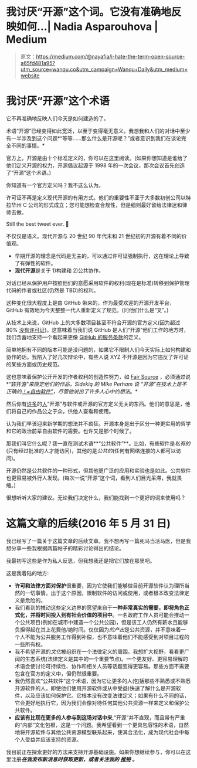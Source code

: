 # 我讨厌“开源”这个词。它没有准确地反映如何…| Nadia Asparouhova | Medium

> 原文：<https://medium.com/@nayafia/i-hate-the-term-open-source-a65fd481a95?utm_source=wanqu.co&utm_campaign=Wanqu+Daily&utm_medium=website>

# 我讨厌“开源”这个术语

它不再准确地反映人们今天是如何建造的了。

术语“开源”已经变得如此宽泛，以至于变得毫无意义。我想我和人们的对话中至少有一半涉及到这个问题*“等等……那么什么是开源呢？”或者意识到我们在谈论完全不同的事情。*



官方上，开源是由十个标准定义的，你可以在这里阅读。(如果你想知道是谁给了他们定义开源的权力，开源倡议起源于 1998 年的一次会议，那次会议首先创造了“开源”这个术语。)

你知道有一个官方定义吗？我不这么认为。

许可证不再是定义现代开源的有用方式。他们的重要性不亚于大多数初创公司以特拉华州 C 公司的形式成立；您可能想检查合规性，但是细则最好留给法律迷和律师去做。



Still the best tweet ever. 🙏



不仅仅是语义。现代开源与 20 世纪 90 年代末和 21 世纪初的开源有着不同的价值观。

*   早期开源的理念是代码是无主的，可以通过许可证强制执行，这在理论上导致了有弹性的软件。
*   **现代开源**是关于 1)构建和 2)公共协作。

对话已经从保护用户按照他们的意愿采用软件的权利(现在是标准)转移到保护管理代码的作者或社区(仍然是 TBD)的权利。



这种变化很大程度上是由 GitHub 带来的，作为最受欢迎的开源开发平台，GitHub 有效地为今天整整一代人重新定义了规范。(问他们什么是“叉”。)

从技术上来说，GitHub 上的大多数项目甚至不符合开源的官方定义(因为超过 80% [没有许可证](https://github.com/blog/1964-open-source-license-usage-on-github-com))。这意味着当我们说 GitHub 是人们“开源”他们工作的地方时，我们含蓄地支持一个看起来更像 [GitHub 的服务条款](https://help.github.com/articles/open-source-licensing/#what-happens-if-i-dont-choose-a-license)的定义。

简单地拥有不同的版本可能是没问题的，如果它不限制人们今天实际上如何构建和协作的话。我陷入了好几次辩论中，有些人说 XYZ 不开源是因为它违反了许可证的某些方面或历史规范。

这也意味着保护公开开发的作者权利的创造性努力，如 [Fair Source](https://fair.io/) ，必须通过说*“非开源”*来限定他们的作品，Sidekiq 的 Mike Perham 说 *“开源”在技术上是不正确的[！=自由软件"](http://www.mikeperham.com/2015/11/23/how-to-charge-for-your-open-source/)*，尽管他说出了许多人心中的想法*。*

然后你有[许多](https://github.com/seriesseed/equity)的[人](http://www.wikihouse.cc/)“开源”与软件或开源的官方定义无关的东西。他们的意思是，他们将自己的作品公之于众，供他人查看和使用。

认为我们早该迎来新学期的想法并不疯狂。开源本身是出于区分一种更实用的哲学和它的政治前辈自由软件的需要。也许又是那个时候了。

那我们叫它什么呢？我一直在测试术语**“公共软件”**。比如，有些软件是*私有的*(只有经过批准的人才能访问)，其他的是*公共的*(任何有网络连接的人都可以访问)。

开源仍然是公共软件的一种形式，但其他更广泛的应用和实验也是如此。公共软件也更容易被外行人发现。(每次一说“开源”这个词，看到人们目光呆滞，我就畏缩。)

很想听听大家的建议。无论我们决定什么，我们能找到一个更好的词来使用吗？





# 这篇文章的后续(2016 年 5 月 31 日)

我已经写了一篇关于这篇文章的后续文章。我不想再写一篇死马当活马医，但是我想分享一些我根据两篇帖子的精彩讨论得出的结论。

我最初写这些是作为私人反思，但我想我还是把它们放在那里吧。

这是我着陆的地方:

*   **许可和法律方面对保护**很重要，因为它使我们能够做目前开源软件认为理所当然的一切事情。出于这个原因，限制软件的访问或使用，或者根本改变法律定义是危险的。
*   我们看到的推动这些定义边界的愿望来自于**一种非常真实的需要，即将角色正式化，并将时间投入到有社会价值的项目中**。一名政府工作人员可能会推动一个公共项目(例如在城市中建造一个公共公园)，但是该工人仍然有薪水且能够负担得起在其上花费他/她时间。仅仅因为*的产出*是公共资源，并不意味着一个人不能为公共服务工作得到补偿，也不意味着他们不能感受到对项目过程的一些所有权。
*   我不希望开源的*文化*被组织在一个法律定义的周围。我想扩大视野，看看更广阔的生态系统(法律定义是其中的一个重要节点)。一个更友好、更容易理解的术语会使讨论可持续性、协作和相关人员等话题变得更容易。那些方面不需要包含在官方的定义中，但仍然很重要。
*   我仍然喜欢“公共软件”这个术语，因为它让更多的人(包括那些不熟悉或不熟悉开源软件的人，即使他们使用开源软件或从中受益)快速了解什么是开源软件，以及应该如何保护它。它根本没有改变法律定义；如果有什么不同的话，它会更好地执行它，因为我们会像对待任何其他公共资源一样来定义和保护公共软件。
*   **应该有比现在更多的人参与到这场对话中来**,“开源”并不直观，而且带有严重的“内部”文化包袱，这是一个问题。我希望看到一个更具包容性的术语，自然地将开源软件与其他公共资源模型联系起来，使其合法化，成为现代社会中每个人受益并应该支持的资源。

我目前正在探索更好的方法来支持开源基础设施。如果你想继续参与，你可以在这里注册[](https://nayafia.substack.com/)****在我发布新消息时获取更新，或者关注我的*** [***推特***](http://twitter.com/nayafia) ***。****